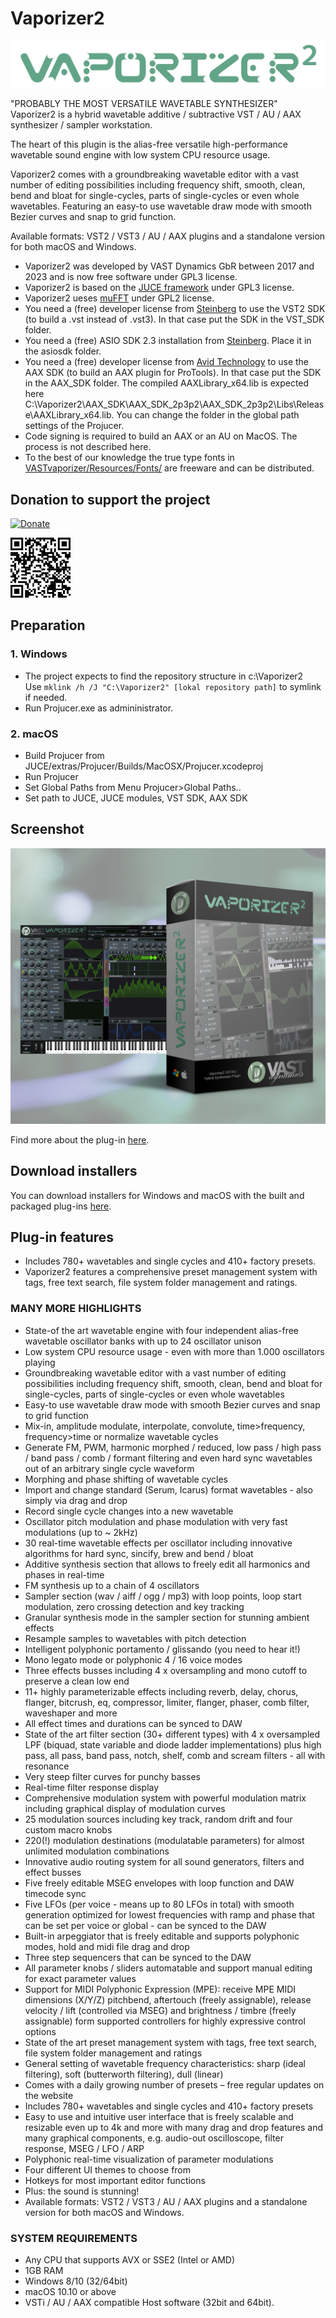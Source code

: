 # Vaporizer2

![logo](Artwork/vaporizer2.png)
 
"PROBABLY THE MOST VERSATILE WAVETABLE SYNTHESIZER"  
Vaporizer2 is a hybrid wavetable additive / subtractive VST / AU / AAX synthesizer / sampler workstation.  

The heart of this plugin is the alias-free versatile high-performance wavetable sound engine with low system CPU resource usage.  

Vaporizer2 comes with a groundbreaking wavetable editor with a vast number of editing possibilities including frequency shift, smooth, clean, bend and bloat for single-cycles, parts of single-cycles or even whole wavetables.
Featuring an easy-to use wavetable draw mode with smooth Bezier curves and snap to grid function.

Available formats: VST2 / VST3 / AU / AAX plugins and a standalone version for both macOS and Windows.

* Vaporizer2 was developed by VAST Dynamics GbR between 2017 and 2023 and is now free software under GPL3 license.  
* Vaporizer2 is based on the [JUCE framework](https://github.com/juce-framework/JUCE) under GPL3 license.  
* Vaporizer2 ueses [muFFT](https://github.com/Themaister/muFFT/tree/master) under GPL2 license.
* You need a (free) developer license from [Steinberg](https://www.steinberg.net/de/developers/) to use the VST2 SDK (to build a .vst instead of .vst3).  In that case put the SDK in the VST_SDK folder.
* You need a (free) ASIO SDK 2.3 installation from [Steinberg](https://www.steinberg.net/de/developers/). Place it in the asiosdk folder.  
* You need a (free) developer license from [Avid Technology](http://developer.avid.com/aax/) to use the AAX SDK (to build an AAX plugin for ProTools). In that case put the SDK in the AAX_SDK folder. The compiled AAXLibrary_x64.lib is expected here C:\Vaporizer2\AAX_SDK\AAX_SDK_2p3p2\AAX_SDK_2p3p2\Libs\Release\AAXLibrary_x64.lib. You can change the folder in the global path settings of the Projucer.
* Code signing is required to build an AAX or an AU on MacOS. The process is not described here.
* To the best of our knowledge the true type fonts in [VASTvaporizer/Resources/Fonts/](VASTvaporizer/Resources/Fonts/) are freeware and can be distributed. 

## Donation to support the project 
[![Donate](https://img.shields.io/badge/Donate-PayPal-green.svg)](https://www.paypal.com/cgi-bin/webscr?cmd=_s-xclick&hosted_button_id=5H8QH4AU6UWWC)
   
[![QR-Code](Artwork/QR-Code.png)](https://www.paypal.com/cgi-bin/webscr?cmd=_s-xclick&hosted_button_id=5H8QH4AU6UWWC)

## Preparation
### 1. Windows
  - The project expects to find the repository structure in c:\Vaporizer2\
    Use
    `mklink /h /J "C:\Vaporizer2" [lokal repository path]`
    to symlink if needed.   
  - Run Projucer.exe as admininistrator.
    
### 2. macOS
  - Build Projucer from JUCE/extras/Projucer/Builds/MacOSX/Projucer.xcodeproj
  - Run Projucer
  - Set Global Paths from Menu Projucer>Global Paths..
  - Set path to JUCE, JUCE modules, VST SDK, AAX SDK

## Screenshot

![my screenshot](Artwork/vapo2box_neu_2_large.png)

Find more about the plug-in [here](https://www.vast-dynamics.com/?q=Vaporizer2).

## Download installers

You can download installers for Windows and macOS with the built and packaged plug-ins [here](https://vast-dynamics.com/?q=products).

## Plug-in features

- Includes 780+ wavetables and single cycles and 410+ factory presets.
- Vaporizer2 features a comprehensive preset management system with tags, free text search, file system folder management and ratings.

### MANY MORE HIGHLIGHTS

- State-of the art wavetable engine with four independent alias-free wavetable oscillator banks with up to 24 oscillator unison
- Low system CPU resource usage - even with more than 1.000 oscillators playing
- Groundbreaking wavetable editor with a vast number of editing possibilities including frequency shift, smooth, clean, bend and bloat for single-cycles, parts of single-cycles or even whole wavetables
- Easy-to use wavetable draw mode with smooth Bezier curves and snap to grid function
- Mix-in, amplitude modulate, interpolate, convolute, time>frequency, frequency>time or normalize wavetable cycles
- Generate FM, PWM, harmonic morphed / reduced, low pass / high pass / band pass / comb / formant filtering and even hard sync wavetables out of an arbitrary single cycle waveform 
- Morphing and phase shifting of wavetable cycles
- Import and change standard (Serum, Icarus) format wavetables - also simply via drag and drop
- Record single cycle changes into a new wavetable
- Oscillator pitch modulation and phase modulation with very fast modulations (up to ~ 2kHz)
- 30 real-time wavetable effects per oscillator including innovative algorithms for hard sync, sincify, brew and bend / bloat
- Additive synthesis section that allows to freely edit all harmonics and phases in real-time
- FM synthesis up to a chain of 4 oscillators
- Sampler section (wav / aiff / ogg / mp3) with loop points, loop start modulation, zero crossing detection and key tracking
- Granular synthesis mode in the sampler section for stunning ambient effects
- Resample samples to wavetables with pitch detection
- Intelligent polyphonic portamento / glissando (you need to hear it!)
- Mono legato mode or polyphonic 4 / 16 voice modes
- Three effects busses including 4 x oversampling and mono cutoff to preserve a clean low end
- 11+ highly parameterizable effects including reverb, delay, chorus, flanger, bitcrush, eq, compressor, limiter, flanger, phaser, comb filter, waveshaper and more
- All effect times and durations can be synced to DAW
- State of the art filter section (30+ different types) with 4 x oversampled LPF (biquad, state variable and diode ladder implementations) plus high pass, all pass, band pass, notch, shelf, comb and scream filters - all with resonance
- Very steep filter curves for punchy basses
- Real-time filter response display
- Comprehensive modulation system with powerful modulation matrix including graphical display of modulation curves
- 25 modulation sources including key track, random drift and four custom macro knobs
- 220(!) modulation destinations (modulatable parameters) for almost unlimited modulation combinations
- Innovative audio routing system for all sound generators, filters and effect busses
- Five freely editable MSEG envelopes with loop function and DAW timecode sync
- Five LFOs (per voice - means up to 80 LFOs in total) with smooth generation optimized for lowest frequencies with ramp and phase that can be set per voice or global - can be synced to the DAW
- Built-in arpeggiator that is freely editable and supports polyphonic modes, hold and midi file drag and drop
- Three step sequencers that can be synced to the DAW
- All parameter knobs / sliders automatable and support manual editing for exact parameter values
- Support for MIDI Polyphonic Expression (MPE): receive MPE MIDI dimensions (X/Y/Z) pitchbend, aftertouch (freely assignable), release velocity / lift (controlled via MSEG) and brightness / timbre (freely assignable) form supported controllers for highly expressive control options
- State of the art preset management system with tags, free text search, file system folder management and ratings
- General setting of wavetable frequency characteristics: sharp (ideal filtering), soft (butterworth filtering), dull (linear) 
- Comes with a daily growing number of presets – free regular updates on the website
- Includes 780+ wavetables and single cycles and 410+ factory presets
- Easy to use and intuitive user interface that is freely scalable and resizable even up to 4k and more with many drag and drop features and many graphical components, e.g. audio-out oscilloscope, filter response, MSEG / LFO / ARP
- Polyphonic real-time visualization of parameter modulations
- Four different UI themes to choose from
- Hotkeys for most important editor functions
- Plus: the sound is stunning!
- Available formats: VST2 / VST3 / AU / AAX plugins and a standalone version for both macOS and Windows.

### SYSTEM REQUIREMENTS

- Any CPU that supports AVX or SSE2 (Intel or AMD)
- 1GB RAM
- Windows 8/10 (32/64bit)
- macOS 10.10 or above
- VSTi / AU / AAX compatible Host software (32bit and 64bit).
